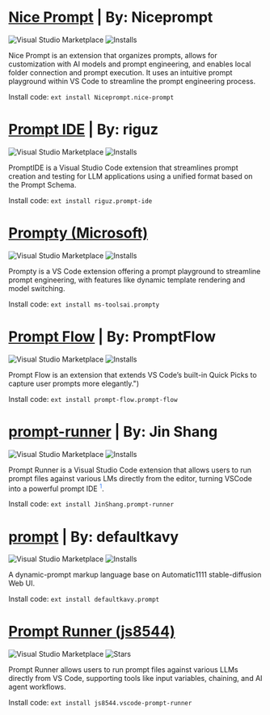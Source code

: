 # [Nice Prompt](https://marketplace.visualstudio.com/items?itemName=Niceprompt.nice-prompt)  | By: Niceprompt

![Visual Studio Marketplace](https://img.shields.io/visual-studio-marketplace/v/Niceprompt.nice-prompt?label=VS%20Code%20Marketplace&logo=visual-studio-code&style=for-the-badge)
![Installs](https://img.shields.io/visual-studio-marketplace/i/Niceprompt.nice-prompt?label=Installs&style=for-the-badge)
 
Nice Prompt is an extension that organizes prompts, allows for customization with AI models and prompt engineering, and enables local folder connection and prompt execution. It uses an intuitive prompt playground within VS Code to streamline the prompt engineering process.

Install code:
`ext install Niceprompt.nice-prompt`

# [Prompt IDE](https://marketplace.visualstudio.com/items?itemName=riguz.prompt-ide)  | By: riguz

![Visual Studio Marketplace](https://img.shields.io/visual-studio-marketplace/v/riguz/prompt-ide?label=VS%20Code%20Marketplace&logo=visual-studio-code&style=for-the-badge)
![Installs](https://img.shields.io/visual-studio-marketplace/i/riguz.prompt-ide?label=Installs&style=for-the-badge)

PromptIDE is a Visual Studio Code extension that streamlines prompt creation and testing for LLM applications using a unified format based on the Prompt Schema.

Install code:
`ext install riguz.prompt-ide`


# [Prompty (Microsoft)](https://marketplace.visualstudio.com/items?itemName=ms-toolsai.prompty)

![Visual Studio Marketplace](https://img.shields.io/visual-studio-marketplace/v/ms-toolsai.prompty?label=VS%20Code%20Marketplace&logo=visual-studio-code&style=for-the-badge)
![Installs](https://img.shields.io/visual-studio-marketplace/i/ms-toolsai.prompty?label=Installs&style=for-the-badge)

Prompty is a VS Code extension offering a prompt playground to streamline prompt engineering, with features like dynamic template rendering and model switching.

Install code:
`ext install ms-toolsai.prompty`

# [Prompt Flow](https://marketplace.visualstudio.com/items?itemName=prompt-flow.prompt-flow)  | By: PromptFlow

![Visual Studio Marketplace](https://img.shields.io/visual-studio-marketplace/v/prompt-flow.prompt-flow?label=VS%20Code%20Marketplace&logo=visual-studio-code&style=for-the-badge)
![Installs](https://img.shields.io/visual-studio-marketplace/i/prompt-flow.prompt-flow?label=Installs&style=for-the-badge)
 
Prompt Flow is an extension that extends VS Code’s built-in Quick Picks to capture user prompts more elegantly.")

Install code:
`ext install prompt-flow.prompt-flow`

# [prompt-runner](https://marketplace.visualstudio.com/items?itemName=JinShang.prompt-runner)  | By: Jin Shang

![Visual Studio Marketplace](https://img.shields.io/visual-studio-marketplace/v/js8544/vscode-prompt-runner?label=VS%20Code%20Marketplace&logo=visual-studio-code&style=for-the-badge)
![Installs](https://img.shields.io/visual-studio-marketplace/i/jinshang.prompt-runner?label=Installs&style=for-the-badge)

Prompt Runner is a Visual Studio Code extension that allows users to run prompt files against various LMs directly from the editor, turning VSCode into a powerful prompt IDE  <sup><a href="https://marketplace.visualstudio.com/items?itemName=JinShang.prompt-runner" target="_blank" rel="noreferrer" style="color: rgb(59, 130, 246); text-decoration: none; hover:text-decoration: underline;">1</a></sup>.

Install code:
`ext install JinShang.prompt-runner`


# [prompt](https://marketplace.visualstudio.com/items?itemName=defaultkavy.prompt)  | By: defaultkavy

![Visual Studio Marketplace](https://img.shields.io/visual-studio-marketplace/v/defaultkavy.prompt?label=VS%20Code%20Marketplace&logo=visual-studio-code&style=for-the-badge)
![Installs](https://img.shields.io/visual-studio-marketplace/i/defaultkavy.prompt?label=Installs&style=for-the-badge)
 
A dynamic-prompt markup language base on Automatic1111 stable-diffusion Web UI.

Install code:
`ext install defaultkavy.prompt`


# [Prompt Runner (js8544)](https://github.com/js8544/vscode-prompt-runner)

![Visual Studio Marketplace](https://img.shields.io/github/v/release/js8544/vscode-prompt-runner?label=GitHub&logo=github&style=for-the-badge)
![Stars](https://img.shields.io/github/stars/js8544/vscode-prompt-runner?label=Stars&style=for-the-badge)

Prompt Runner allows users to run prompt files against various LLMs directly from VS Code, supporting tools like input variables, chaining, and AI agent workflows.

Install code:
`ext install js8544.vscode-prompt-runner`